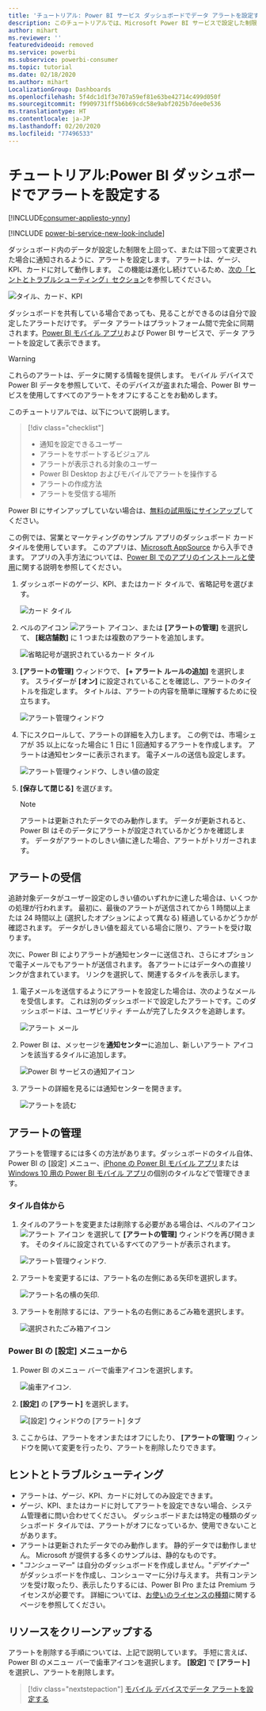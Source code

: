 ```yaml
---
title: 'チュートリアル: Power BI サービス ダッシュボードでデータ アラートを設定する'
description: このチュートリアルでは、Microsoft Power BI サービスで設定した制限を超えてダッシュボード内のデータが変更された場合に通知されるように、アラートを設定する方法について説明します。
author: mihart
ms.reviewer: ''
featuredvideoid: removed
ms.service: powerbi
ms.subservice: powerbi-consumer
ms.topic: tutorial
ms.date: 02/18/2020
ms.author: mihart
LocalizationGroup: Dashboards
ms.openlocfilehash: 5f4dc1d1f3e707a59ef81e63be42714c499d050f
ms.sourcegitcommit: f9909731ff5b6b69cdc58e9abf2025b7dee0e536
ms.translationtype: HT
ms.contentlocale: ja-JP
ms.lasthandoff: 02/20/2020
ms.locfileid: "77496533"
---
```

# <a name="tutorial-set-alerts-on-power-bi-dashboards"></a>チュートリアル:Power BI ダッシュボードでアラートを設定する

[!INCLUDE[consumer-appliesto-ynny](../includes/consumer-appliesto-ynny.md)]

[!INCLUDE [power-bi-service-new-look-include](../includes/power-bi-service-new-look-include.md)]

ダッシュボード内のデータが設定した制限を上回って、または下回って変更された場合に通知されるように、アラートを設定します。 アラートは、ゲージ、KPI、カードに対して動作します。 この機能は進化し続けているため、[次の「ヒントとトラブルシューティング」セクション](#tips-and-troubleshooting)を参照してください。

![タイル、カード、KPI](media/end-user-alerts/card-gauge-kpi.png)

ダッシュボードを共有している場合であっても、見ることができるのは自分で設定したアラートだけです。 データ アラートはプラットフォーム間で完全に同期されます。[Power BI モバイル アプリ](mobile/mobile-set-data-alerts-in-the-mobile-apps.md)および Power BI サービスで、データ アラートを設定して表示できます。 

> [!WARNING]
> これらのアラートは、データに関する情報を提供します。 モバイル デバイスで Power BI データを参照していて、そのデバイスが盗まれた場合、Power BI サービスを使用してすべてのアラートをオフにすることをお勧めします。
> 

このチュートリアルでは、以下について説明します。
> [!div class="checklist"]
> * 通知を設定できるユーザー
> * アラートをサポートするビジュアル
> * アラートが表示される対象のユーザー
> * Power BI Desktop およびモバイルでアラートを操作する
> * アラートの作成方法
> * アラートを受信する場所

Power BI にサインアップしていない場合は、[無料の試用版にサインアップ](https://app.powerbi.com/signupredirect?pbi_source=web)してください。

この例では、営業とマーケティングのサンプル アプリのダッシュボード カード タイルを使用しています。 このアプリは、[Microsoft AppSource](https://appsource.microsoft.com) から入手できます。 アプリの入手方法については、[Power BI でのアプリのインストールと使用](end-user-app-view.md)に関する説明を参照してください。

1. ダッシュボードのゲージ、KPI、またはカード タイルで、省略記号を選びます。
   
   ![カード タイル](media/end-user-alerts/power-bi-cards.png)
2. ベルのアイコン ![アラート アイコン](media/end-user-alerts/power-bi-bell-icon.png)、または **[アラートの管理]** を選択して、 **[総店舗数]** に 1 つまたは複数のアラートを追加します。

   ![省略記号が選択されているカード タイル](media/end-user-alerts/power-bi-ellipses.png)

   
1. **[アラートの管理]** ウィンドウで、 **[+ アラート ルールの追加]** を選択します。  スライダーが **[オン]** に設定されていることを確認し、アラートのタイトルを指定します。 タイトルは、アラートの内容を簡単に理解するために役立ちます。
   
   ![アラート管理ウィンドウ](media/end-user-alerts/power-bi-manage-alert.png)
4. 下にスクロールして、アラートの詳細を入力します。  この例では、市場シェアが 35 以上になった場合に 1 日に 1 回通知するアラートを作成します。 アラートは通知センターに表示されます。 電子メールの送信も設定します。
   
   ![アラート管理ウィンドウ、しきい値の設定](media/end-user-alerts/power-bi-manage-alert-details.png)
5. **[保存して閉じる]** を選びます。
 
   > [!NOTE]
   > アラートは更新されたデータでのみ動作します。 データが更新されると、Power BI はそのデータにアラートが設定されているかどうかを確認します。 データがアラートのしきい値に達した場合、アラートがトリガーされます。 
   > 

## <a name="receiving-alerts"></a>アラートの受信
追跡対象データがユーザー設定のしきい値のいずれかに達した場合は、いくつかの処理が行われます。 最初に、最後のアラートが送信されてから 1 時間以上または 24 時間以上 (選択したオプションによって異なる) 経過しているかどうかが確認されます。 データがしきい値を超えている場合に限り、アラートを受け取ります。

次に、Power BI によりアラートが通知センターに送信され、さらにオプションで電子メールでもアラートが送信されます。 各アラートにはデータへの直接リンクが含まれています。 リンクを選択して、関連するタイルを表示します。  

1. 電子メールを送信するようにアラートを設定した場合は、次のようなメールを受信します。 これは別のダッシュボードで設定したアラートです。このダッシュボードは、ユーザビリティ チームが完了したタスクを追跡します。
   
   ![アラート メール](media/end-user-alerts/power-bi-alert-email.png)
2. Power BI は、メッセージを**通知センター**に追加し、新しいアラート アイコンを該当するタイルに追加します。
   
   ![Power BI サービスの通知アイコン](media/end-user-alerts/power-bi-task-alert.png)
3. アラートの詳細を見るには通知センターを開きます。
   
    ![アラートを読む](media/end-user-alerts/power-bi-notification.png)
   
  

## <a name="managing-alerts"></a>アラートの管理

アラートを管理するには多くの方法があります。ダッシュボードのタイル自体、Power BI の [設定] メニュー、[iPhone の Power BI モバイル アプリ](mobile/mobile-set-data-alerts-in-the-mobile-apps.md)または [Windows 10 用の Power BI モバイル アプリ](mobile/mobile-set-data-alerts-in-the-mobile-apps.md)の個別のタイルなどで管理できます。

### <a name="from-the-tile-itself"></a>タイル自体から

1. タイルのアラートを変更または削除する必要がある場合は、ベルのアイコン ![アラート アイコン](media/end-user-alerts/power-bi-bell-icon.png) を選択して **[アラートの管理]** ウィンドウを再び開きます。 そのタイルに設定されているすべてのアラートが表示されます。
   
    ![アラート管理ウィンドウ](media/end-user-alerts/power-bi-manage-alerts.png).
2. アラートを変更するには、アラート名の左側にある矢印を選択します。
   
    ![アラート名の横の矢印](media/end-user-alerts/power-bi-modify-alert.png).
3. アラートを削除するには、アラート名の右側にあるごみ箱を選択します。
   
      ![選択されたごみ箱アイコン](media/end-user-alerts/power-bi-alert-delete.png)

### <a name="from-the-power-bi-settings-menu"></a>Power BI の [設定] メニューから

1. Power BI のメニュー バーで歯車アイコンを選択します。
   
    ![歯車アイコン](media/end-user-alerts/powerbi-gear-icon.png).
2. **[設定]** の **[アラート]** を選択します。
   
    ![[設定] ウィンドウの [アラート] タブ](media/end-user-alerts/power-bi-alert-settings.png)
3. ここからは、アラートをオンまたはオフにしたり、 **[アラートの管理]** ウィンドウを開いて変更を行ったり、アラートを削除したりできます。

## <a name="tips-and-troubleshooting"></a>ヒントとトラブルシューティング 

* アラートは、ゲージ、KPI、カードに対してのみ設定できます。
* ゲージ、KPI、またはカードに対してアラートを設定できない場合、システム管理者に問い合わせてください。 ダッシュボードまたは特定の種類のダッシュボード タイルでは、アラートがオフになっているか、使用できないことがあります。
* アラートは更新されたデータでのみ動作します。 静的データでは動作しません。 Microsoft が提供する多くのサンプルは、静的なものです。 
* "*コンシューマー*" は自分のダッシュボードを作成しません。"*デザイナー*" がダッシュボードを作成し、コンシューマーに分け与えます。 共有コンテンツを受け取ったり、表示したりするには、Power BI Pro または Premium ライセンスが必要です。 詳細については、[お使いのライセンスの種類](end-user-license.md)に関するページを参照してください。 


## <a name="clean-up-resources"></a>リソースをクリーンアップする
アラートを削除する手順については、上記で説明しています。 手短に言えば、Power BI のメニュー バーで歯車アイコンを選択します。 **[設定]** で **[アラート]** を選択し、アラートを削除します。

> [!div class="nextstepaction"]
> [モバイル デバイスでデータ アラートを設定する](mobile/mobile-set-data-alerts-in-the-mobile-apps.md)


